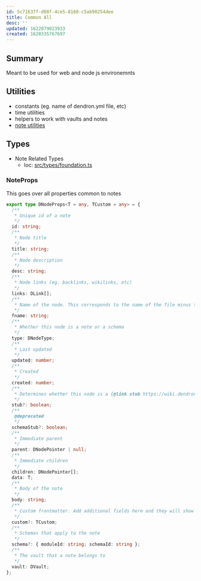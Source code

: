 ```yaml
---
id: 5c71637f-d08f-4ce5-8160-c5ab90254dee
title: Common All
desc: ''
updated: 1622079023933
created: 1620335767697
---
```



## Summary

Meant to be used for web and node js environemnts

## Utilities
- constants (eg. name of dendron.yml file, etc)
- time utilities
- helpers to work with vaults and notes
- [note utilities](https://github.com/dendronhq/dendron/blob/master/packages/common-all/src/dnode.ts#L775:L775)

## Types 

- Note Related Types
    - loc: [src/types/foundation.ts](https://github.com/dendronhq/dendron/blob/master/packages/common-all/src/types/foundation.ts#L63:L63)


### NoteProps

This goes over all properties common to notes

```ts
export type DNodeProps<T = any, TCustom = any> = {
  /**
   * Unique id of a note
   */
  id: string;
  /**
   * Node title
   */
  title: string;
  /**
   * Node description
   */
  desc: string;
  /**
   * Node links (eg. backlinks, wikilinks, etc)
   */
  links: DLink[];
  /**
   * Name of the node. This corresponds to the name of the file minus the extension
   */
  fname: string;
  /**
   * Whether this node is a note or a schema
   */
  type: DNodeType;
  /**
   * Last updated
   */
  updated: number;
  /**
   * Created
   */
  created: number;
  /**
   * Determines whether this node is a {@link stub https://wiki.dendron.so/notes/c6fd6bc4-7f75-4cbb-8f34-f7b99bfe2d50.html#stubs}
   */
  stub?: boolean;
  /**
   @deprecated
   */
  schemaStub?: boolean;
  /**
   * Immediate parent
   */
  parent: DNodePointer | null;
  /**
   * Immediate children
   */
  children: DNodePointer[];
  data: T;
  /**
   * Body of the note
   */
  body: string;
  /**
   * Custom frontmatter. Add additional fields here and they will show up in the note frontmatter
   */
  custom?: TCustom;
  /**
   * Schemas that apply to the note
   */
  schema?: { moduleId: string; schemaId: string };
  /**
   * The vault that a note belongs to
   */
  vault: DVault;
};
```